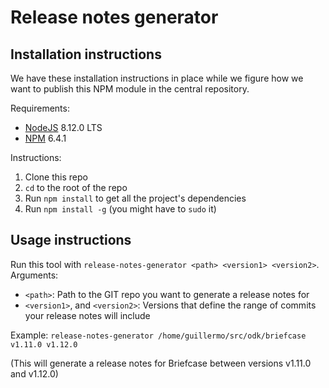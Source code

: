# Release notes generator

## Installation instructions
 
We have these installation instructions in place while we figure how we want to publish this NPM module in the central repository.

Requirements:
- [NodeJS](https://nodejs.org) 8.12.0 LTS
- [NPM](https://nodejs.org) 6.4.1 

Instructions:
1. Clone this repo
2. `cd` to the root of the repo
3. Run `npm install` to get all the project's dependencies
3. Run `npm install -g` (you might have to `sudo` it)

## Usage instructions

Run this tool with `release-notes-generator <path> <version1> <version2>`. Arguments:
- `<path>`: Path to the GIT repo you want to generate a release notes for
- `<version1>`, and `<version2>`: Versions that define the range of commits your release notes will include

Example: `release-notes-generator /home/guillermo/src/odk/briefcase v1.11.0 v1.12.0`

  (This will generate a release notes for Briefcase between versions v1.11.0 and v1.12.0)  
